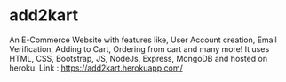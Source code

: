 # add2kart
An E-Commerce Website with features like, User Account creation, Email Verification, Adding to Cart, Ordering from cart and many more!
It uses HTML, CSS, Bootstrap, JS, NodeJs, Express, MongoDB and hosted on heroku.
Link : https://add2kart.herokuapp.com/
